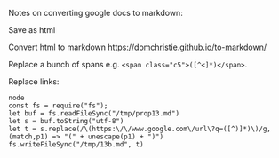 Notes on converting google docs to markdown:

Save as html

Convert html to markdown https://domchristie.github.io/to-markdown/

Replace a bunch of spans e.g. `<span class="c5">([^<]*)</span>`.

Replace links:

    node
    const fs = require("fs");
    let buf = fs.readFileSync("/tmp/prop13.md")
    let s = buf.toString("utf-8")
    let t = s.replace(/\(https:\/\/www.google.com\/url\?q=([^)]*)\)/g, (match,p1) => "(" + unescape(p1) + ")")
    fs.writeFileSync("/tmp/13b.md", t)
